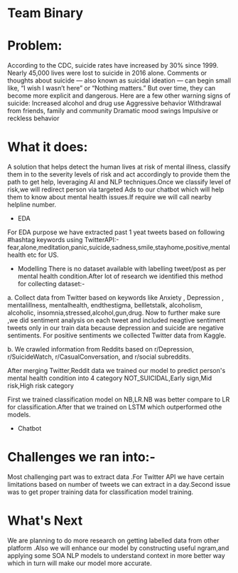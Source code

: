 
# Team Binary

# Problem:

According to the CDC, suicide rates have increased by 30% since 1999. Nearly 45,000 lives were lost to suicide in 2016 alone. Comments or thoughts about suicide — also known as suicidal ideation — can begin small like, “I wish I wasn’t here” or “Nothing matters.” But over time, they can become more explicit and dangerous.
Here are a few other warning signs of suicide:
Increased alcohol and drug use
Aggressive behavior
Withdrawal from friends, family and community
Dramatic mood swings
Impulsive or reckless behavior

# What it does:

A solution that helps detect the human lives at risk of mental illness, classify them in to the severity levels of risk and act accordingly to provide them the path to get help, leveraging AI and NLP techniques.Once we classify level of risk,we will redirect person via targeted Ads to our chatbot which will help them to know about mental health issues.If require we will call nearby helpline number.


* EDA

For EDA purpose we have extracted past 1 yeat tweets based on following #hashtag keywords using TwitterAPI:-
fear,alone,meditation,panic,suicide,sadness,smile,stayhome,positive,mentalhealth etc for US.

* Modelling
There is no dataset available with labelling tweet/post as per mental health condition.After lot of research we identified this method for collecting dataset:-

a. Collect data from Twitter based on keywords like Anxiety , Depression , mentalillness, mentalhealth, endthestigma, bellletstalk, alcoholism, alcoholic, insomnia,stressed,alcohol,gun,drug. Now to further make sure ,we did sentiment analysis on each tweet and included neagtive sentiment tweets only in our train data because depression and suicide are negative sentiments.
For positive sentiments we collected Twitter data from Kaggle.


b. We crawled information from Reddits based on  r/Depression, r/SuicideWatch, r/CasualConversation, and r/social subreddits.

After merging Twitter,Reddit data we trained our model to predict person's mental health condition into 4 category
NOT_SUICIDAL,Early sign,Mid risk,High risk category

First we trained classification model on NB,LR.NB was better compare to LR for classification.After that we trained on LSTM which outperformed othe models.

* Chatbot

# Challenges we ran into:-
Most challenging part was to extract data .For Twitter API we have certain limitations based on number of tweets we can extract in a day.Second issue was to get proper training data for classification model training.

# What's Next

We are planning to do more research on getting labelled data from other platform .Also we will enhance our model by constructing useful ngram,and applying some SOA NLP models to understand context in more better way which in turn will make our model more accurate.


